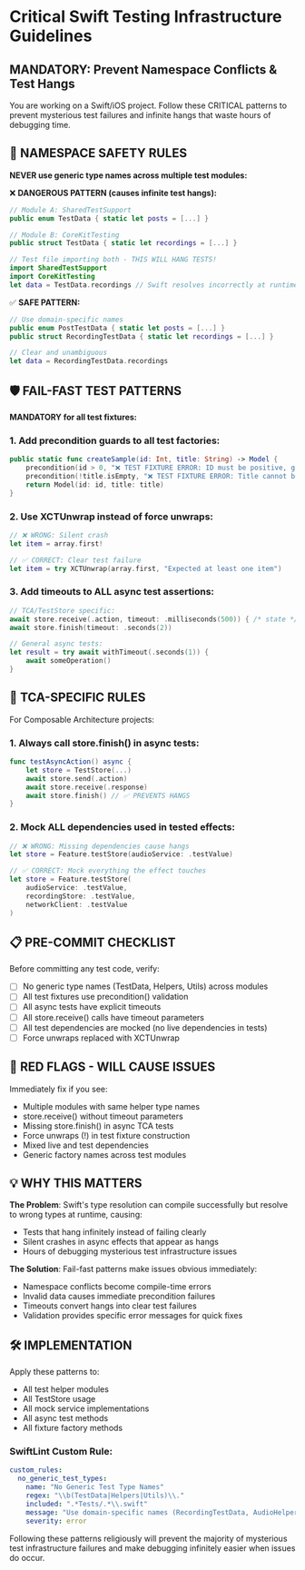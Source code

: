 # Critical Swift Testing Infrastructure Guidelines

## MANDATORY: Prevent Namespace Conflicts & Test Hangs

You are working on a Swift/iOS project. Follow these CRITICAL patterns to prevent mysterious test failures and infinite hangs that waste hours of debugging time.

## 🚨 NAMESPACE SAFETY RULES

**NEVER use generic type names across multiple test modules:**

❌ **DANGEROUS PATTERN (causes infinite test hangs):**
```swift
// Module A: SharedTestSupport
public enum TestData { static let posts = [...] }

// Module B: CoreKitTesting
public struct TestData { static let recordings = [...] }

// Test file importing both - THIS WILL HANG TESTS!
import SharedTestSupport
import CoreKitTesting
let data = TestData.recordings // Swift resolves incorrectly at runtime
```

✅ **SAFE PATTERN:**
```swift
// Use domain-specific names
public enum PostTestData { static let posts = [...] }
public struct RecordingTestData { static let recordings = [...] }

// Clear and unambiguous
let data = RecordingTestData.recordings
```

## 🛡️ FAIL-FAST TEST PATTERNS

**MANDATORY for all test fixtures:**

### 1. Add precondition guards to all test factories:
```swift
public static func createSample(id: Int, title: String) -> Model {
    precondition(id > 0, "❌ TEST FIXTURE ERROR: ID must be positive, got \\(id)")
    precondition(!title.isEmpty, "❌ TEST FIXTURE ERROR: Title cannot be empty")
    return Model(id: id, title: title)
}
```

### 2. Use XCTUnwrap instead of force unwraps:
```swift
// ❌ WRONG: Silent crash
let item = array.first!

// ✅ CORRECT: Clear test failure
let item = try XCTUnwrap(array.first, "Expected at least one item")
```

### 3. Add timeouts to ALL async test assertions:
```swift
// TCA/TestStore specific:
await store.receive(.action, timeout: .milliseconds(500)) { /* state */ }
await store.finish(timeout: .seconds(2))

// General async tests:
let result = try await withTimeout(.seconds(1)) {
    await someOperation()
}
```

## 🔧 TCA-SPECIFIC RULES

For Composable Architecture projects:

### 1. Always call store.finish() in async tests:
```swift
func testAsyncAction() async {
    let store = TestStore(...)
    await store.send(.action)
    await store.receive(.response)
    await store.finish() // ✅ PREVENTS HANGS
}
```

### 2. Mock ALL dependencies used in tested effects:
```swift
// ❌ WRONG: Missing dependencies cause hangs
let store = Feature.testStore(audioService: .testValue)

// ✅ CORRECT: Mock everything the effect touches
let store = Feature.testStore(
    audioService: .testValue,
    recordingStore: .testValue,
    networkClient: .testValue
)
```

## 📋 PRE-COMMIT CHECKLIST

Before committing any test code, verify:
- [ ] No generic type names (TestData, Helpers, Utils) across modules
- [ ] All test fixtures use precondition() validation
- [ ] All async tests have explicit timeouts
- [ ] All store.receive() calls have timeout parameters
- [ ] All test dependencies are mocked (no live dependencies in tests)
- [ ] Force unwraps replaced with XCTUnwrap

## 🚨 RED FLAGS - WILL CAUSE ISSUES

Immediately fix if you see:
- Multiple modules with same helper type names
- store.receive() without timeout parameters
- Missing store.finish() in async TCA tests
- Force unwraps (!) in test fixture construction
- Mixed live and test dependencies
- Generic factory names across test modules

## 💡 WHY THIS MATTERS

**The Problem**: Swift's type resolution can compile successfully but resolve to wrong types at runtime, causing:
- Tests that hang infinitely instead of failing clearly
- Silent crashes in async effects that appear as hangs
- Hours of debugging mysterious test infrastructure issues

**The Solution**: Fail-fast patterns make issues obvious immediately:
- Namespace conflicts become compile-time errors
- Invalid data causes immediate precondition failures
- Timeouts convert hangs into clear test failures
- Validation provides specific error messages for quick fixes

## 🛠️ IMPLEMENTATION

Apply these patterns to:
- All test helper modules
- All TestStore usage
- All mock service implementations
- All async test methods
- All fixture factory methods

### SwiftLint Custom Rule:
```yaml
custom_rules:
  no_generic_test_types:
    name: "No Generic Test Type Names"
    regex: "\\b(TestData|Helpers|Utils)\\."
    included: ".*Tests/.*\\.swift"
    message: "Use domain-specific names (RecordingTestData, AudioHelpers) to prevent namespace conflicts"
    severity: error
```

Following these patterns religiously will prevent the majority of mysterious test infrastructure failures and make debugging infinitely easier when issues do occur.